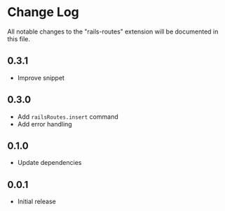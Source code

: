# Change Log

All notable changes to the "rails-routes" extension will be documented in this file.

## 0.3.1

- Improve snippet

## 0.3.0

- Add `railsRoutes.insert` command
- Add error handling

## 0.1.0

- Update dependencies

## 0.0.1

- Initial release
